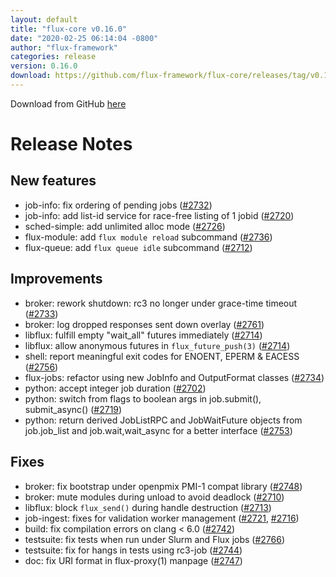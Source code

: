 ```yaml
---
layout: default
title: "flux-core v0.16.0"
date: "2020-02-25 06:14:04 -0800"
author: "flux-framework"
categories: release
version: 0.16.0
download: https://github.com/flux-framework/flux-core/releases/tag/v0.16.0
---
```


Download from GitHub [here](https://github.com/flux-framework/flux-core/releases/tag/v0.16.0)

# Release Notes

## New features

 * job-info: fix ordering of pending jobs ([#2732](https://github.com/flux-framework/flux-core/issues/2732))
 * job-info: add list-id service for race-free listing of 1 jobid ([#2720](https://github.com/flux-framework/flux-core/issues/2720))
 * sched-simple: add unlimited alloc mode ([#2726](https://github.com/flux-framework/flux-core/issues/2726))
 * flux-module: add `flux module reload` subcommand ([#2736](https://github.com/flux-framework/flux-core/issues/2736))
 * flux-queue: add `flux queue idle` subcommand ([#2712](https://github.com/flux-framework/flux-core/issues/2712))

## Improvements

 * broker: rework shutdown: rc3 no longer under grace-time timeout ([#2733](https://github.com/flux-framework/flux-core/issues/2733))
 * broker: log dropped responses sent down overlay ([#2761](https://github.com/flux-framework/flux-core/issues/2761))
 * libflux: fulfill empty "wait_all" futures immediately ([#2714](https://github.com/flux-framework/flux-core/issues/2714))
 * libflux: allow anonymous futures in `flux_future_push(3)` ([#2714](https://github.com/flux-framework/flux-core/issues/2714))
 * shell: report meaningful exit codes for ENOENT, EPERM & EACESS ([#2756](https://github.com/flux-framework/flux-core/issues/2756))
 * flux-jobs: refactor using new JobInfo and OutputFormat classes ([#2734](https://github.com/flux-framework/flux-core/issues/2734))
 * python: accept integer job duration ([#2702](https://github.com/flux-framework/flux-core/issues/2702))
 * python: switch from flags to boolean args in job.submit(), submit_async()
   ([#2719](https://github.com/flux-framework/flux-core/issues/2719))
 * python: return derived JobListRPC and JobWaitFuture objects from
   job.job_list and job.wait,wait_async for a better interface ([#2753](https://github.com/flux-framework/flux-core/issues/2753))

## Fixes

 * broker: fix bootstrap under openpmix PMI-1 compat library ([#2748](https://github.com/flux-framework/flux-core/issues/2748))
 * broker: mute modules during unload to avoid deadlock ([#2710](https://github.com/flux-framework/flux-core/issues/2710))
 * libflux: block `flux_send()` during handle destruction ([#2713](https://github.com/flux-framework/flux-core/issues/2713))
 * job-ingest: fixes for validation worker management ([#2721](https://github.com/flux-framework/flux-core/issues/2721), [#2716](https://github.com/flux-framework/flux-core/issues/2716))
 * build: fix compilation errors on clang < 6.0 ([#2742](https://github.com/flux-framework/flux-core/issues/2742))
 * testsuite: fix tests when run under Slurm and Flux jobs ([#2766](https://github.com/flux-framework/flux-core/issues/2766))
 * testsuite: fix for hangs in tests using rc3-job ([#2744](https://github.com/flux-framework/flux-core/issues/2744))
 * doc: fix URI format in flux-proxy(1) manpage ([#2747](https://github.com/flux-framework/flux-core/issues/2747))


